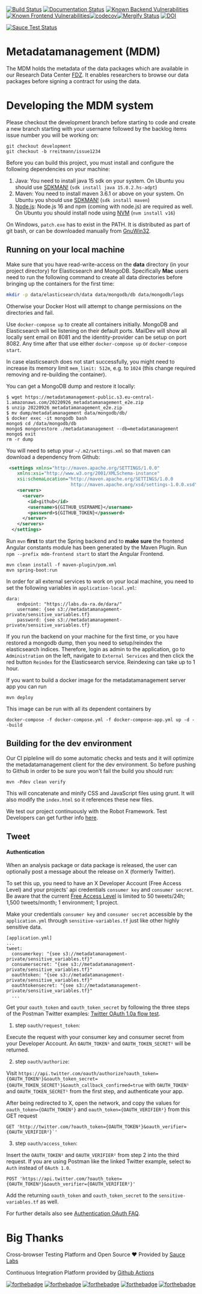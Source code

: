 [![Build Status](https://github.com/dzhw/metadatamanagement/workflows/Build%20and%20Deploy/badge.svg)](https://github.com/dzhw/metadatamanagement/actions) [![Documentation Status](https://readthedocs.org/projects/metadatamanagement/badge/?version=latest)](https://metadatamanagement.readthedocs.io/de/latest/)
[![Known Backend Vulnerabilities](https://snyk.io/test/github/dzhw/metadatamanagement/badge.svg?targetFile=pom.xml)](https://snyk.io/test/github/dzhw/metadatamanagement?targetFile=pom.xml
)[![Known Frontend Vulnerabilities](https://snyk.io/test/github/dzhw/metadatamanagement/badge.svg?targetFile=package.json)](https://snyk.io/test/github/dzhw/metadatamanagement?targetFile=package.json
)[![codecov](https://codecov.io/gh/dzhw/metadatamanagement/branch/development/graph/badge.svg)](https://codecov.io/gh/dzhw/metadatamanagement)[![Mergify Status](https://gh.mergify.io/badges/dzhw/metadatamanagement.png?style=cut)](https://mergify.io)
[![DOI](https://zenodo.org/badge/39431147.svg)](https://zenodo.org/badge/latestdoi/39431147)

[![Sauce Test Status](https://app.saucelabs.com/browser-matrix/andydaniel.svg?cachebuster=1234)](https://app.saucelabs.com/u/andydaniel)
# Metadatamanagement (MDM)

The MDM holds the metadata of the data packages which are available in our Research Data Center [FDZ](https://fdz.dzhw.eu). It enables researchers to browse our data packages before signing a contract for using the data. 

# Developing the MDM system

Please checkout the development branch before starting to code and create a new branch starting with your username followed by the backlog items issue number you will be working on:

    git checkout development
    git checkout -b rreitmann/issue1234

Before you can build this project, you must install and configure the following dependencies on your machine:

1.  Java: You need to install java 15 sdk on your system. On Ubuntu you should use [SDKMAN!][] (`sdk install java 15.0.2.hs-adpt`)
2.  Maven: You need to install maven 3.6.1 or above on your system. On Ubuntu you should use [SDKMAN!][] (`sdk install maven`)
3.  [Node.js][]: Node.js 16 and npm (coming with node.js) are required as well. On Ubuntu you should install node using [NVM][] (`nvm install v16`)

On Windows, `patch.exe` has to exist in the PATH. It is distributed as part of git bash, or can be downloaded manually from [GnuWin32][].

## Running on your local machine
Make sure that you have read-write-access on the **data** directory (in your project directory) for Elasticsearch and MongoDB. Specifically **Mac** users need to run the following command to create all data directories before bringing up the containers for the first time:
```bash
mkdir -p data/elasticsearch/data data/mongodb/db data/mongodb/logs
```
Otherwise your Docker Host will attempt to change permissions on the directories and fail.

Use `docker-compose up` to create all containers initially. MongoDB and Elasticsearch will be listening on their default ports. MailDev will show all locally sent email on 8081 and the identity-provider can be setup on port 8082. Any time after that use either `docker-compose up` or `docker-compose start`.

In case elasticsearch does not start successfully, you might need to increase its memory limit
`mem_limit: 512m`, e.g. to `1024` (this change required removing and re-building the container).

You can get a MongoDB dump and restore it locally:
```
$ wget https://metadatamanagement-public.s3.eu-central-1.amazonaws.com/20220926_metadatamanagement_e2e.zip
$ unzip 20220926_metadatamanagement_e2e.zip
$ mv dump/metadatamanagement data/mongodb/db/
$ docker exec -it mongodb bash
mongo$ cd /data/mongodb/db
mongo$ mongorestore ./metadatamanagement --db=metadatamanagement
mongo$ exit
rm -r dump
```

You will need to setup your `~/.m2/settings.xml` so that maven can download a dependency from Github:

```xml
 <settings xmlns="http://maven.apache.org/SETTINGS/1.0.0"
    xmlns:xsi="http://www.w3.org/2001/XMLSchema-instance"
    xsi:schemaLocation="http://maven.apache.org/SETTINGS/1.0.0
                        http://maven.apache.org/xsd/settings-1.0.0.xsd">
    <servers>
      <server>
        <id>github</id>
        <username>${GITHUB_USERNAME}</username>
        <password>${GITHUB_TOKEN}</password>
      </server>
    </servers>
  </settings>
```

Run `mvn` **first** to start the Spring backend and to **make sure** the frontend Angular constants module has been generated by the Maven Plugin. Run `npm --prefix mdm-frontend start` to start the Angular Frontend.
```shell
mvn clean install -f maven-plugin/pom.xml
mvn spring-boot:run
```

In order for all external services to work on your local machine, you need to set the following variables in `application-local.yml`:
```
dara:
    endpoint: "https://labs.da-ra.de/dara/"
    username: {see s3://metadatamanagement-private/sensitive_variables.tf}
    password: {see s3://metadatamanagement-private/sensitive_variables.tf}
```

If you run the backend on your machine for the first time, or you have restored a
mongodb dump, then you need to setup/reindex the elasticsearch indices. Therefore, login as admin to the application,
go to `Administration` on the left, navigate to `External Services` and then
click the red button `Reindex` for the Elasticsearch service. Reindexing can take up to 1 hour.

If you want to build a docker image for the metadatamanagement server app you can run

    mvn deploy

This image can be run with all its dependent containers by

    docker-compose -f docker-compose.yml -f docker-compose-app.yml up -d --build

## Building for the dev environment

Our CI pipleline will do some automatic checks and tests and it will optimize the metadatamanagement client for the dev environment. So before pushing to Github in order to be sure you won't fail the build you should run:

    mvn -Pdev clean verify

This will concatenate and minify CSS and JavaScript files using grunt. It will also modify the `index.html` so it references
these new files.

We test our project continuously with the Robot Framework. Test Developers can get further info [here](https://github.com/dzhw/metadatamanagement/wiki/Robot-Framework).


## Tweet 

#### Authentication
When an analysis package or data package is released, the user can optionally post a message about 
the release on X (formerly Twitter).

To set this up, you need to have an X Developer Account (Free Access Level) and your projects' api 
credentials `consumer key` and `consumer secret`. Be aware that the current [Free Access Level](https://developer.twitter.com/en/docs/twitter-api)
is limited to 50 tweets/24h; 1,500 tweets/month; 1 environment; 1 project.

Make your credentials `consumer key` and `consumer secret` accessible by the `application.yml` through
`sensitive-variables.tf` just like other highly sensitive data. 

```shell
[application.yml]
...
tweet:
  consumerkey: "{see s3://metadatamanagement-private/sensitive_variables.tf}"
  consumersecret: "{see s3://metadatamanagement-private/sensitive_variables.tf}"
  oauthtoken: "{see s3://metadatamanagement-private/sensitive_variables.tf}"
  oauthtokensecret: "{see s3://metadatamanagement-private/sensitive_variables.tf}"
  ...
```

Get your `oauth_token` and `oauth_token_secret` by following the three steps of the Postman
Twitter examples: [Twitter OAuth 1.0a flow test](https://www.postman.com/twitter/workspace/twitter-s-public-workspace/request/9956214-5bd6ebb1-9d79-4456-a9a6-22ead4a41625).
1. step `oauth/request_token`: 

Execute the request with your consumer key and consumer secret from your Developer Account. 
An `OAUTH_TOKEN¹` and `OAUTH_TOKEN_SECRET¹` will be returned.

2. step `oauth/authorize`: 

Visit `https://api.twitter.com/oauth/authorize?oauth_token={OAUTH_TOKEN¹}&oauth_token_secret={OAUTH_TOKEN_SECRET¹}&oauth_callback_confirmed=true` with `OAUTH_TOKEN¹` and `OAUTH_TOKEN_SECRET¹` from the first step,
and authenticate your app.

After being redirected to X, open the network, and copy the values for `oauth_token={OAUTH_TOKEN²}`
and `oauth_token={OAUTH_VERIFIER²}` from this GET request
```shell
GET 'http://twitter.com/?oauth_token={OAUTH_TOKEN²}&oauth_verifier={OAUTH_VERIFIER²}`'
```

3. step `oauth/access_token`:

Insert the `OAUTH_TOKEN²` and `OAUTH_VERIFIER²` from step 2 into the third request. If you are using Postman like
the linked Twitter example, select `No Auth` instead of `OAuth 1.0`.
```shell
POST 'https://api.twitter.com/?oauth_token={OAUTH_TOKEN²}&oauth_verifier={OAUTH_VERIFIER²}' 
```

Add the returning `oauth_token` and `oauth_token_secret` to the `sensitive-variables.tf` as well. 

For further details also see [Authentication OAuth FAQ](https://developer.twitter.com/en/docs/authentication/faq).

# Big Thanks 

Cross-browser Testing Platform and Open Source :heart: Provided by [Sauce Labs][saucelabs]

Continuous Integration Platform provided by [Github Actions][GithubActions]

[saucelabs]: https://saucelabs.com
[Node.js]: https://nodejs.org/
[Grunt]: http://gruntjs.com/
[NVM]: https://github.com/creationix/nvm
[SDKMAN!]: http://sdkman.io/install.html
[GithubActions]: https://github.com/dzhw/metadatamanagement/actions
[GnuWin32]: http://gnuwin32.sourceforge.net/packages/patch.htm

[![forthebadge](http://forthebadge.com/images/badges/built-by-developers.svg)](http://forthebadge.com)  [![forthebadge](https://forthebadge.com/images/badges/built-with-science.svg)](https://forthebadge.com)
 [![forthebadge](https://forthebadge.com/images/badges/60-percent-of-the-time-works-every-time.svg)](https://forthebadge.com) [![forthebadge](http://forthebadge.com/images/badges/uses-badges.svg)](http://forthebadge.com) [![forthebadge](https://forthebadge.com/images/badges/makes-people-smile.svg)](https://forthebadge.com)
